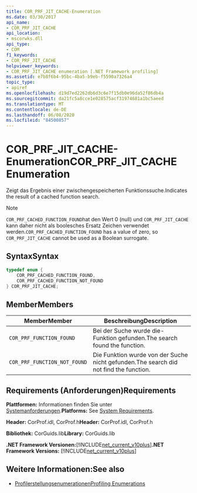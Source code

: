```yaml
---
title: COR_PRF_JIT_CACHE-Enumeration
ms.date: 03/30/2017
api_name:
- COR_PRF_JIT_CACHE
api_location:
- mscorwks.dll
api_type:
- COM
f1_keywords:
- COR_PRF_JIT_CACHE
helpviewer_keywords:
- COR_PRF_JIT_CACHE enumeration [.NET Framework profiling]
ms.assetid: e7b8f6b4-95bc-4ba5-b9eb-f5590a7326a4
topic_type:
- apiref
ms.openlocfilehash: d19d7ed2262db6d3c6e7f15db0e96da52f86db4a
ms.sourcegitcommit: da21fc5a8cce1e028575acf31974681a1bc5aeed
ms.translationtype: MT
ms.contentlocale: de-DE
ms.lasthandoff: 06/08/2020
ms.locfileid: "84500857"
---
```

# <a name="cor_prf_jit_cache-enumeration"></a><span data-ttu-id="c086a-102">COR_PRF_JIT_CACHE-Enumeration</span><span class="sxs-lookup"><span data-stu-id="c086a-102">COR_PRF_JIT_CACHE Enumeration</span></span>
<span data-ttu-id="c086a-103">Zeigt das Ergebnis einer zwischengespeicherten Funktionssuche.</span><span class="sxs-lookup"><span data-stu-id="c086a-103">Indicates the result of a cached function search.</span></span>  
  
> [!NOTE]
> <span data-ttu-id="c086a-104">`COR_PRF_CACHED_FUNCTION_FOUND`hat den Wert 0 (null) und `COR_PRF_JIT_CACHE` kann daher nicht als boolesches Ersatz Zeichen verwendet werden.</span><span class="sxs-lookup"><span data-stu-id="c086a-104">`COR_PRF_CACHED_FUNCTION_FOUND` has a value of zero, so `COR_PRF_JIT_CACHE` cannot be used as a Boolean surrogate.</span></span>  
  
## <a name="syntax"></a><span data-ttu-id="c086a-105">Syntax</span><span class="sxs-lookup"><span data-stu-id="c086a-105">Syntax</span></span>  
  
```cpp  
typedef enum {  
    COR_PRF_CACHED_FUNCTION_FOUND,  
    COR_PRF_CACHED_FUNCTION_NOT_FOUND  
} COR_PRF_JIT_CACHE;  
```  
  
## <a name="members"></a><span data-ttu-id="c086a-106">Member</span><span class="sxs-lookup"><span data-stu-id="c086a-106">Members</span></span>  
  
|<span data-ttu-id="c086a-107">Member</span><span class="sxs-lookup"><span data-stu-id="c086a-107">Member</span></span>|<span data-ttu-id="c086a-108">Beschreibung</span><span class="sxs-lookup"><span data-stu-id="c086a-108">Description</span></span>|  
|------------|-----------------|  
|`COR_PRF_FUNCTION_FOUND`|<span data-ttu-id="c086a-109">Bei der Suche wurde die-Funktion gefunden.</span><span class="sxs-lookup"><span data-stu-id="c086a-109">The search found the function.</span></span>|  
|`COR_PRF_FUNCTION_NOT_FOUND`|<span data-ttu-id="c086a-110">Die Funktion wurde von der Suche nicht gefunden.</span><span class="sxs-lookup"><span data-stu-id="c086a-110">The search did not find the function.</span></span>|  
  
## <a name="requirements"></a><span data-ttu-id="c086a-111">Requirements (Anforderungen)</span><span class="sxs-lookup"><span data-stu-id="c086a-111">Requirements</span></span>  
 <span data-ttu-id="c086a-112">**Plattformen:** Informationen finden Sie unter [Systemanforderungen](../../get-started/system-requirements.md).</span><span class="sxs-lookup"><span data-stu-id="c086a-112">**Platforms:** See [System Requirements](../../get-started/system-requirements.md).</span></span>  
  
 <span data-ttu-id="c086a-113">**Header:** CorProf.idl, CorProf.h</span><span class="sxs-lookup"><span data-stu-id="c086a-113">**Header:** CorProf.idl, CorProf.h</span></span>  
  
 <span data-ttu-id="c086a-114">**Bibliothek:** CorGuids.lib</span><span class="sxs-lookup"><span data-stu-id="c086a-114">**Library:** CorGuids.lib</span></span>  
  
 <span data-ttu-id="c086a-115">**.NET Framework Versionen:**[!INCLUDE[net_current_v10plus](../../../../includes/net-current-v10plus-md.md)]</span><span class="sxs-lookup"><span data-stu-id="c086a-115">**.NET Framework Versions:** [!INCLUDE[net_current_v10plus](../../../../includes/net-current-v10plus-md.md)]</span></span>  
  
## <a name="see-also"></a><span data-ttu-id="c086a-116">Weitere Informationen:</span><span class="sxs-lookup"><span data-stu-id="c086a-116">See also</span></span>

- [<span data-ttu-id="c086a-117">Profilerstellungsenumerationen</span><span class="sxs-lookup"><span data-stu-id="c086a-117">Profiling Enumerations</span></span>](profiling-enumerations.md)
